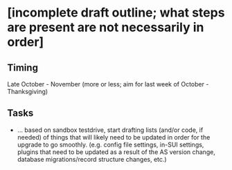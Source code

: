 # [incomplete draft outline; what steps are present are not necessarily in order]

## Timing

Late October - November (more or less; aim for last week of October - Thanksgiving)

## Tasks

- ... based on sandbox testdrive, start drafting lists (and/or code, if needed) of things that will likely need to be updated in order for the upgrade to go smoothly.  (e.g. config file settings, in-SUI settings, plugins that need to be updated as a result of the AS version change, database migrations/record structure changes, etc.)
